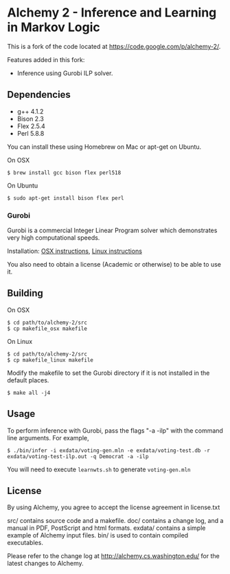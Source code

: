 # Alchemy 2 - Inference and Learning in Markov Logic
This is a fork of the code located at https://code.google.com/p/alchemy-2/.

Features added in this fork:
* Inference using Gurobi ILP solver.

## Dependencies
* g++ 4.1.2
* Bison 2.3
* Flex 2.5.4
* Perl 5.8.8

You can install these using Homebrew on Mac or apt-get on Ubuntu.

On OSX 
```
$ brew install gcc bison flex perl518
```

On Ubuntu
```
$ sudo apt-get install bison flex perl
```

### Gurobi
Gurobi is a commercial Integer Linear Program solver which demonstrates very high computational speeds.

Installation: [OSX instructions](http://www.gurobi.com/documentation/5.6/quick-start-guide/installation_mac_os), [Linux instructions](http://www.gurobi.com/documentation/5.6/quick-start-guide/installation_linux)

You also need to obtain a license (Academic or otherwise) to be able to use it.

## Building
On OSX
```
$ cd path/to/alchemy-2/src
$ cp makefile_osx makefile
```

On Linux
```
$ cd path/to/alchemy-2/src
$ cp makefile_linux makefile
```

Modify the makefile to set the Gurobi directory if it is not installed in the default places.

```
$ make all -j4
```

## Usage
To perform inference with Gurobi, pass the flags "-a -ilp" with the command line arguments. For example,
```
$ ./bin/infer -i exdata/voting-gen.mln -e exdata/voting-test.db -r exdata/voting-test-ilp.out -q Democrat -a -ilp
```

You will need to execute `learnwts.sh` to generate `voting-gen.mln`

## License
By using Alchemy, you agree to accept the license agreement in license.txt

src/ contains source code and a makefile.
doc/ contains a change log, and a manual in PDF, PostScript and html formats.
exdata/ contains a simple example of Alchemy input files.
bin/ is used to contain compiled executables.

Please refer to the change log at http://alchemy.cs.washington.edu/
for the latest changes to Alchemy.
